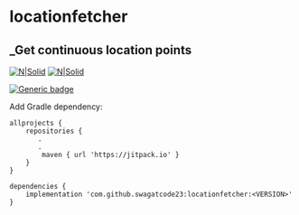 # locationfetcher
## _Get continuous location points

[![N|Solid](https://www.intomobile.com/wp-content/uploads/2010/04/android-logo-small.jpg)](https://www.android.com/intl/en_in/)
[![N|Solid](https://deviniti.com/wp-content/uploads/2019/02/kotlin-logo.png)](https://bit.ly/3yxSFwz)

[![Generic badge](https://img.shields.io/badge/Version-1.0.2-1abc9c.svg)](https://shields.io/)

Add Gradle dependency:
```
allprojects {
    repositories {
       .
       .
        maven { url 'https://jitpack.io' }
    }
}
```

```
dependencies {
    implementation 'com.github.swagatcode23:locationfetcher:<VERSION>'
}

```
